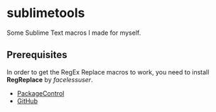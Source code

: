 # sublimetools
Some Sublime Text macros I made for myself.

## Prerequisites
In order to get the RegEx Replace macros to work, you need to install **RegReplace** by *facelessuser*.
* [PackageControl](https://packagecontrol.io/packages/RegReplace)
* [GitHub](https://github.com/facelessuser/RegReplace)
